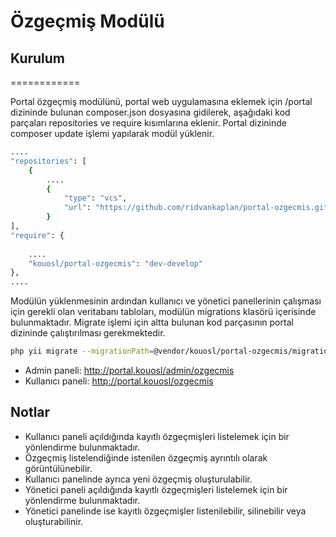 # Özgeçmiş Modülü

## Kurulum

============

Portal özgeçmiş modülünü, portal web uygulamasına eklemek için /portal dizininde bulunan composer.json dosyasına gidilerek, aşağıdaki kod parçaları repositories ve require kısımlarına eklenir. Portal dizininde composer update işlemi yapılarak modül yüklenir.

```bash
....
"repositories": [
    {
        ....
        {
            "type": "vcs",
            "url": "https://github.com/ridvankaplan/portal-ozgecmis.git"
        }
],
"require": {
     
    ....   
    "kouosl/portal-ozgecmis": "dev-develop"
},
....
```

Modülün yüklenmesinin ardından kullanıcı ve yönetici panellerinin çalışması için gerekli olan veritabanı tabloları, modülün migrations klasörü içerisinde bulunmaktadır. Migrate işlemi için altta bulunan kod parçasının portal dizininde çalıştırılması gerekmektedir.

```bash
php yii migrate --migrationPath=@vendor/kouosl/portal-ozgecmis/migrations --interactive=0
```

- Admin paneli: http://portal.kouosl/admin/ozgecmis<br>
- Kullanıcı paneli: http://portal.kouosl/ozgecmis


## Notlar

- Kullanıcı paneli açıldığında kayıtlı özgeçmişleri listelemek için bir yönlendirme bulunmaktadır. 
- Özgeçmiş listelendiğinde istenilen özgeçmiş ayrıntılı olarak görüntülünebilir.
- Kullanıcı panelinde ayrıca yeni özgeçmiş oluşturulabilir.
- Yönetici paneli açıldığında kayıtlı özgeçmişleri listelemek için bir yönlendirme bulunmaktadır. 
- Yönetici panelinde ise kayıtlı özgeçmişler listenilebilir, silinebilir veya oluşturabilinir.


